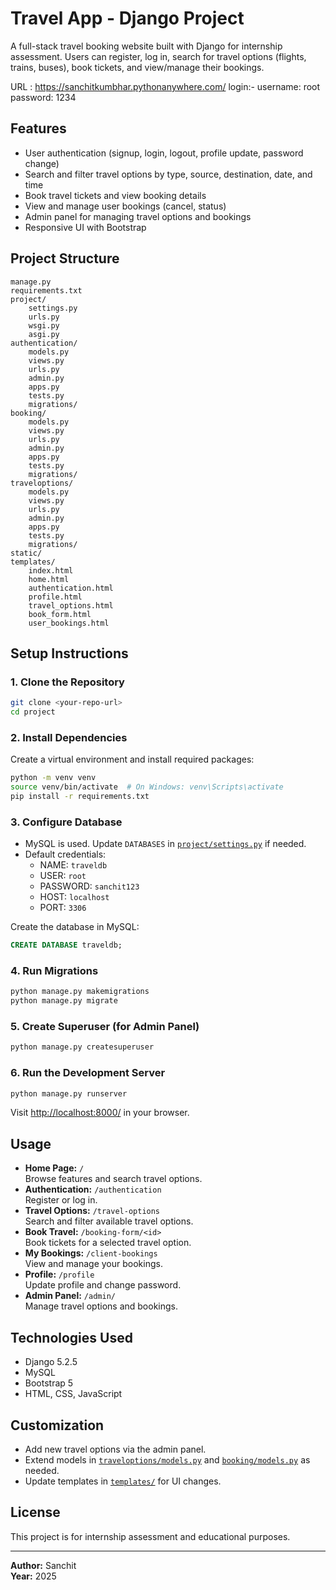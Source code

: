 # Travel App - Django Project

A full-stack travel booking website built with Django for internship assessment. Users can register, log in, search for travel options (flights, trains, buses), book tickets, and view/manage their bookings.

URL : https://sanchitkumbhar.pythonanywhere.com/
login:- username: root password: 1234

## Features

- User authentication (signup, login, logout, profile update, password change)
- Search and filter travel options by type, source, destination, date, and time
- Book travel tickets and view booking details
- View and manage user bookings (cancel, status)
- Admin panel for managing travel options and bookings
- Responsive UI with Bootstrap

## Project Structure

```
manage.py
requirements.txt
project/
    settings.py
    urls.py
    wsgi.py
    asgi.py
authentication/
    models.py
    views.py
    urls.py
    admin.py
    apps.py
    tests.py
    migrations/
booking/
    models.py
    views.py
    urls.py
    admin.py
    apps.py
    tests.py
    migrations/
traveloptions/
    models.py
    views.py
    urls.py
    admin.py
    apps.py
    tests.py
    migrations/
static/
templates/
    index.html
    home.html
    authentication.html
    profile.html
    travel_options.html
    book_form.html
    user_bookings.html
```

## Setup Instructions

### 1. Clone the Repository

```sh
git clone <your-repo-url>
cd project
```

### 2. Install Dependencies

Create a virtual environment and install required packages:

```sh
python -m venv venv
source venv/bin/activate  # On Windows: venv\Scripts\activate
pip install -r requirements.txt
```

### 3. Configure Database

- MySQL is used. Update `DATABASES` in [`project/settings.py`](project/settings.py) if needed.
- Default credentials:
  - NAME: `traveldb`
  - USER: `root`
  - PASSWORD: `sanchit123`
  - HOST: `localhost`
  - PORT: `3306`

Create the database in MySQL:

```sql
CREATE DATABASE traveldb;
```

### 4. Run Migrations

```sh
python manage.py makemigrations
python manage.py migrate
```

### 5. Create Superuser (for Admin Panel)

```sh
python manage.py createsuperuser
```

### 6. Run the Development Server

```sh
python manage.py runserver
```

Visit [http://localhost:8000/](http://localhost:8000/) in your browser.

## Usage

- **Home Page:** `/`  
  Browse features and search travel options.
- **Authentication:** `/authentication`  
  Register or log in.
- **Travel Options:** `/travel-options`  
  Search and filter available travel options.
- **Book Travel:** `/booking-form/<id>`  
  Book tickets for a selected travel option.
- **My Bookings:** `/client-bookings`  
  View and manage your bookings.
- **Profile:** `/profile`  
  Update profile and change password.
- **Admin Panel:** `/admin/`  
  Manage travel options and bookings.

## Technologies Used

- Django 5.2.5
- MySQL
- Bootstrap 5
- HTML, CSS, JavaScript

## Customization

- Add new travel options via the admin panel.
- Extend models in [`traveloptions/models.py`](traveloptions/models.py) and [`booking/models.py`](booking/models.py) as needed.
- Update templates in [`templates/`](templates/) for UI changes.

## License

This project is for internship assessment and educational purposes.

---

**Author:** Sanchit  
**Year:** 2025
